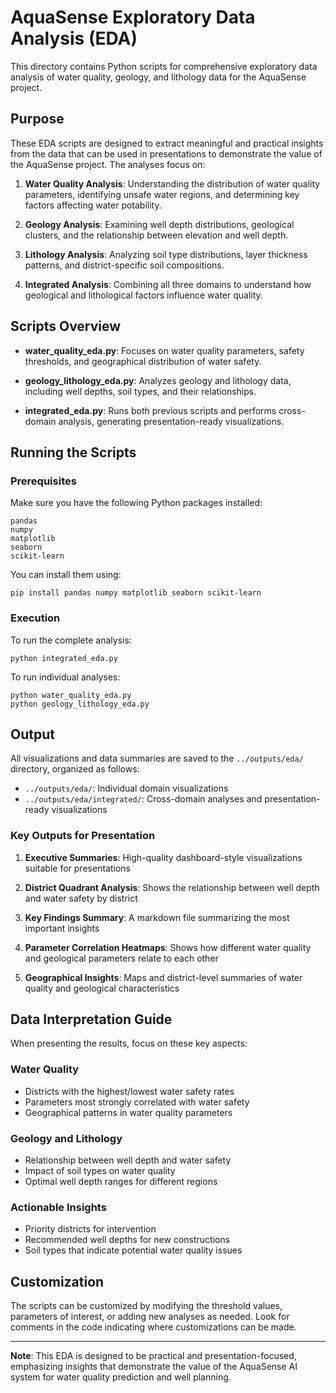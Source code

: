 # AquaSense Exploratory Data Analysis (EDA)

This directory contains Python scripts for comprehensive exploratory data analysis of water quality, geology, and lithology data for the AquaSense project.

## Purpose

These EDA scripts are designed to extract meaningful and practical insights from the data that can be used in presentations to demonstrate the value of the AquaSense project. The analyses focus on:

1. **Water Quality Analysis**: Understanding the distribution of water quality parameters, identifying unsafe water regions, and determining key factors affecting water potability.

2. **Geology Analysis**: Examining well depth distributions, geological clusters, and the relationship between elevation and well depth.

3. **Lithology Analysis**: Analyzing soil type distributions, layer thickness patterns, and district-specific soil compositions.

4. **Integrated Analysis**: Combining all three domains to understand how geological and lithological factors influence water quality.

## Scripts Overview

- **water_quality_eda.py**: Focuses on water quality parameters, safety thresholds, and geographical distribution of water safety.

- **geology_lithology_eda.py**: Analyzes geology and lithology data, including well depths, soil types, and their relationships.

- **integrated_eda.py**: Runs both previous scripts and performs cross-domain analysis, generating presentation-ready visualizations.

## Running the Scripts

### Prerequisites

Make sure you have the following Python packages installed:

```
pandas
numpy
matplotlib
seaborn
scikit-learn
```

You can install them using:

```
pip install pandas numpy matplotlib seaborn scikit-learn
```

### Execution

To run the complete analysis:

```
python integrated_eda.py
```

To run individual analyses:

```
python water_quality_eda.py
python geology_lithology_eda.py
```

## Output

All visualizations and data summaries are saved to the `../outputs/eda/` directory, organized as follows:

- `../outputs/eda/`: Individual domain visualizations
- `../outputs/eda/integrated/`: Cross-domain analyses and presentation-ready visualizations

### Key Outputs for Presentation

1. **Executive Summaries**: High-quality dashboard-style visualizations suitable for presentations

2. **District Quadrant Analysis**: Shows the relationship between well depth and water safety by district

3. **Key Findings Summary**: A markdown file summarizing the most important insights

4. **Parameter Correlation Heatmaps**: Shows how different water quality and geological parameters relate to each other

5. **Geographical Insights**: Maps and district-level summaries of water quality and geological characteristics

## Data Interpretation Guide

When presenting the results, focus on these key aspects:

### Water Quality

- Districts with the highest/lowest water safety rates
- Parameters most strongly correlated with water safety
- Geographical patterns in water quality parameters

### Geology and Lithology

- Relationship between well depth and water safety
- Impact of soil types on water quality
- Optimal well depth ranges for different regions

### Actionable Insights

- Priority districts for intervention
- Recommended well depths for new constructions
- Soil types that indicate potential water quality issues

## Customization

The scripts can be customized by modifying the threshold values, parameters of interest, or adding new analyses as needed. Look for comments in the code indicating where customizations can be made.

---

**Note**: This EDA is designed to be practical and presentation-focused, emphasizing insights that demonstrate the value of the AquaSense AI system for water quality prediction and well planning. 
